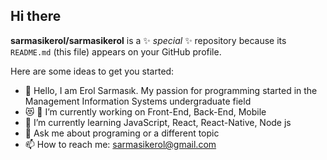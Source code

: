 ## Hi there 


**sarmasikerol/sarmasikerol** is a ✨ _special_ ✨ repository because its `README.md` (this file) appears on your GitHub profile.

Here are some ideas to get you started:

- 👋 Hello, I am Erol Sarmasık. My passion for programming started in the Management Information Systems undergraduate field
- 😻 🔭 I’m currently working on Front-End, Back-End, Mobile
- 🌱 I’m currently learning JavaScript, React, React-Native, Node js
- 💬 Ask me about programing or a different topic
- 📫 How to reach me: sarmasikerol@gmail.com

